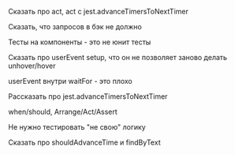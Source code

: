 Сказать про act, act с jest.advanceTimersToNextTimer

Сказать, что запросов в бэк не должно

Тесты на компоненты - это не юнит тесты

Сказать про userEvent setup, что он не позволяет заново делать unhover/hover

userEvent внутри waitFor - это плохо

Рассказать про jest.advanceTimersToNextTimer

when/should, Arrange/Act/Assert

Не нужно тестировать "не свою" логику

Сказать про shouldAdvanceTime и findByText